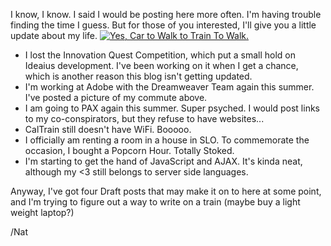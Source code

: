 I know, I know. I said I would be posting here more often. I'm having trouble finding the time I guess. But for those of you interested, I'll give you a little update about my life. [![Yes, Car to Walk to Train To Walk.](/images/2008/07/commute-231x300.png "SF Commute")](/images/2008/07/commute.png)

*   I lost the Innovation Quest Competition, which put a small hold on Ideaius development. I've been working on it when I get a chance, which is another reason this blog isn't getting updated.
*   I'm working at Adobe with the Dreamweaver Team again this summer. I've posted a picture of my commute above.
*   I am going to PAX again this summer. Super psyched. I would post links to my co-conspirators, but they refuse to have websites...
*   CalTrain still doesn't have WiFi. Booooo.
*   I officially am renting a room in a house in SLO. To commemorate the occasion, I bought a Popcorn Hour. Totally Stoked.
*   I'm starting to get the hand of JavaScript and AJAX. It's kinda neat, although my <3 still belongs to server side languages.

Anyway, I've got four Draft posts that may make it on to here at some point, and I'm trying to figure out a way to write on a train (maybe buy a light weight laptop?)

/Nat